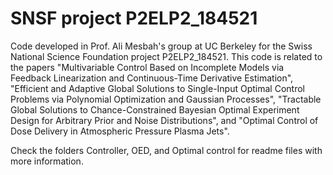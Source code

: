 # SNSF project P2ELP2_184521

Code developed in Prof. Ali Mesbah's group at UC Berkeley for the Swiss National Science Foundation project P2ELP2_184521. This code is related to the papers "Multivariable Control Based on Incomplete Models via Feedback Linearization and Continuous-Time Derivative Estimation", "Efficient and Adaptive Global Solutions to Single-Input Optimal Control Problems via Polynomial Optimization and Gaussian Processes", "Tractable Global Solutions to Chance-Constrained Bayesian Optimal Experiment Design for Arbitrary Prior and Noise Distributions", and "Optimal Control of Dose Delivery in Atmospheric Pressure Plasma Jets".

Check the folders Controller, OED, and Optimal control for readme files with more information.

